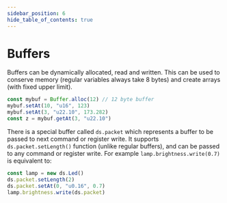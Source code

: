 ```yaml
---
sidebar_position: 6
hide_table_of_contents: true
---
```

# Buffers

Buffers can be dynamically allocated, read and written.
This can be used to conserve memory (regular variables always take 8 bytes)
and create arrays (with fixed upper limit).

```ts
const mybuf = Buffer.alloc(12) // 12 byte buffer
mybuf.setAt(10, "u16", 123)
mybuf.setAt(3, "u22.10", 173.282)
const z = mybuf.getAt(3, "u22.10")
```

There is a special buffer called `ds.packet` which represents a buffer to be passed to next
command or register write.
It supports `ds.packet.setLength()` function (unlike regular buffers),
and can be passed to any command or register write.
For example `lamp.brightness.write(0.7)` is equivalent to:

```ts no-build
const lamp = new ds.Led()
ds.packet.setLength(2)
ds.packet.setAt(0, "u0.16", 0.7)
lamp.brightness.write(ds.packet)
```
